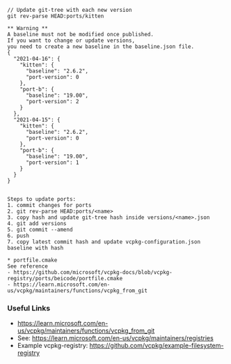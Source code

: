 ```
// Update git-tree with each new version
git rev-parse HEAD:ports/kitten

** Warning **
A baseline must not be modified once published.
If you want to change or update versions,
you need to create a new baseline in the baseline.json file.
{
  "2021-04-16": {
    "kitten": {
      "baseline": "2.6.2",
      "port-version": 0
    },
    "port-b": {
      "baseline": "19.00",
      "port-version": 2
    }
  },
  "2021-04-15": {
    "kitten": {
      "baseline": "2.6.2",
      "port-version": 0
    },
    "port-b": {
      "baseline": "19.00",
      "port-version": 1
    }
  }
}


Steps to update ports:
1. commit changes for ports
2. git rev-parse HEAD:ports/<name>
3. copy hash and update git-tree hash inside versions/<name>.json
4. git add versions
5. git commit --amend
6. push
7. copy latest commit hash and update vcpkg-configuration.json baseline with hash

* portfile.cmake
See reference
- https://github.com/microsoft/vcpkg-docs/blob/vcpkg-registry/ports/beicode/portfile.cmake
- https://learn.microsoft.com/en-us/vcpkg/maintainers/functions/vcpkg_from_git
```

### Useful Links
- https://learn.microsoft.com/en-us/vcpkg/maintainers/functions/vcpkg_from_git
- See: https://learn.microsoft.com/en-us/vcpkg/maintainers/registries
- Example vcpkg-registry: https://github.com/vcpkg/example-filesystem-registry